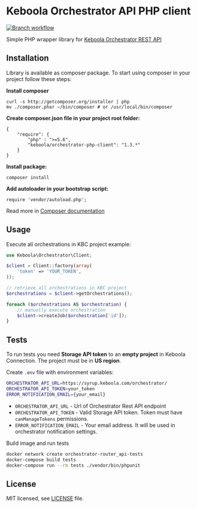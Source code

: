 # Keboola Orchestrator API PHP client

[![Branch workflow](https://github.com/keboola/orchestrator-php-client/actions/workflows/branch.yml/badge.svg?branch=master)](https://github.com/keboola/orchestrator-php-client/actions/workflows/branch.yml)

Simple PHP wrapper library for [Keboola Orchestrator REST API](http://docs.keboolaorchestratorv2api.apiary.io/)

## Installation

Library is available as composer package.
To start using composer in your project follow these steps:

**Install composer**
  
    curl -s http://getcomposer.org/installer | php
    mv ./composer.phar ~/bin/composer # or /usr/local/bin/composer


**Create composer.json file in your project root folder:**

    {
        "require": {
            "php" : ">=5.6",
            "keboola/orchestrator-php-client": "1.3.*"
        }
    }

**Install package:**

    composer install


**Add autoloader in your bootstrap script:**

    require 'vendor/autoload.php';


Read more in [Composer documentation](http://getcomposer.org/doc/01-basic-usage.md)

## Usage
Execute all orchestrations in KBC project example:

```php
use Keboola\Orchestrator\Client;

$client = Client::factory(array(
    'token' => 'YOUR_TOKEN',
));

// retrieve all orchestrations in KBC project
$orchestrations = $client->getOrchestrations();

foreach ($orchestrations AS $orchestration) {
    // manually execute orchestration
    $client->createJob($orchestration['id']);
}
```

## Tests

To run tests you need **Storage API token** to an **empty project** in Keboola Connection. The project must be in **US region**.

Create `.env` file with environment variables:

```bash
ORCHESTRATOR_API_URL=https://syrup.keboola.com/orchestrator/
ORCHESTRATOR_API_TOKEN=your_token
ERROR_NOTIFICATION_EMAIL={your_email}
```
 
- `ORCHESTRATOR_API_URL` - Url of Orchestrator Rest API endpoint
- `ORCHESTRATOR_API_TOKEN` - Valid Storage API token. Token must have `canManageTokens` permissions.
- `ERROR_NOTIFICATION_EMAIL` - Your email address. It will be used in orchestrator notification settings.

Build image and run tests

```bash
docker network create orchestrator-router_api-tests
docker-compose build tests
docker-compose run --rm tests ./vendor/bin/phpunit
``` 

## License

MIT licensed, see [LICENSE](./LICENSE) file.
